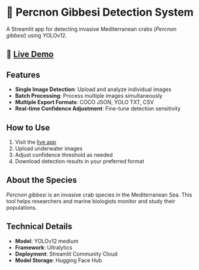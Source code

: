 # 🦀 Percnon Gibbesi Detection System

A Streamlit app for detecting invasive Mediterranean crabs (*Percnon gibbesi*) using YOLOv12.

## 🚀 [Live Demo](your-streamlit-app-url-here)

## Features
- **Single Image Detection**: Upload and analyze individual images
- **Batch Processing**: Process multiple images simultaneously  
- **Multiple Export Formats**: COCO JSON, YOLO TXT, CSV
- **Real-time Confidence Adjustment**: Fine-tune detection sensitivity

## How to Use
1. Visit the [live app](your-app-url)
2. Upload underwater images
3. Adjust confidence threshold as needed
4. Download detection results in your preferred format

## About the Species
*Percnon gibbesi* is an invasive crab species in the Mediterranean Sea. This tool helps researchers and marine biologists monitor and study their populations.

## Technical Details
- **Model**: YOLOv12 medium
- **Framework**: Ultralytics
- **Deployment**: Streamlit Community Cloud
- **Model Storage**: Hugging Face Hub